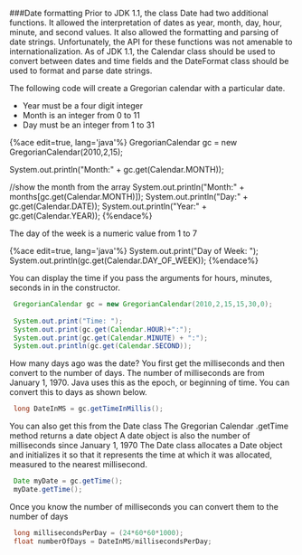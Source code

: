 <!--djw: done-->
###Date formatting
Prior to JDK 1.1, the class Date had two additional functions. 
It allowed the interpretation of dates as year, month, day, hour, minute, and second values. 
It also allowed the formatting and parsing of date strings. 
Unfortunately, the API for these functions was not amenable to internationalization. 
As of JDK 1.1, the Calendar class should be used to convert between 
dates and time fields and the DateFormat class should be used to format and parse date strings. 

The following code will create a Gregorian calendar with a particular date.

* Year must be a four digit integer
* Month is an integer from 0 to 11
* Day must be an integer from 1 to 31

{%ace edit=true, lang='java'%}
GregorianCalendar gc = new GregorianCalendar(2010,2,15);

System.out.println("Month:" + gc.get(Calendar.MONTH));
 
//show the month from the array
System.out.println("Month:" + months[gc.get(Calendar.MONTH)]);
System.out.println("Day:" + gc.get(Calendar.DATE));
System.out.println("Year:" + gc.get(Calendar.YEAR));
{%endace%}

The day of the week is a numeric value from 1 to 7

{%ace edit=true, lang='java'%}
 System.out.print("Day of Week: ");
 System.out.println(gc.get(Calendar.DAY_OF_WEEK));
{%endace%}

You can display the time if you pass the arguments for hours, minutes, seconds in in the constructor.
```java
 GregorianCalendar gc = new GregorianCalendar(2010,2,15,15,30,0);
 
 System.out.print("Time: ");
 System.out.print(gc.get(Calendar.HOUR)+":");
 System.out.print(gc.get(Calendar.MINUTE) + ":");
 System.out.println(gc.get(Calendar.SECOND));
```

How many days ago was the date?
You first get the milliseconds and then convert to the number of days.
The number of milliseconds are from January 1, 1970. Java uses this as the epoch, or beginning of time. You can convert this to days as shown below.

```java
 long DateInMS = gc.getTimeInMillis();
```

You can also get this from the Date class
The Gregorian Calendar .getTime method returns a date object
A date object is also the number of milliseconds since January 1, 1970
The Date class allocates a Date object and initializes it so that it represents the time at which it was allocated, measured to the nearest millisecond.

```java
 Date myDate = gc.getTime();
 myDate.getTime();
```

Once you know the number of milliseconds you can convert them to the number of days

```java
 long millisecondsPerDay = (24*60*60*1000);
 float numberOfDays = DateInMS/millisecondsPerDay;
```
 
